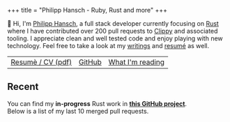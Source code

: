 +++
title = "Philipp Hansch - Ruby, Rust and more"
+++

<div class="h-card">
  <div id="index-top">
    👋 Hi, I'm <a class="p-name u-url" rel="me" href="https://philhansch.net">Philipp Hansch</a>, a full stack developer currently focusing on <a href="https://rust-lang.org">Rust</a> where I have contributed over 200 pull requests to <a href="https://github.com/rust-lang/rust-clippy">Clippy</a> and associated tooling. I appreciate clean and well tested code and enjoy playing with new technology.
    Feel free to take a look at my <a title="My blog" href="http://philhansch.net/archive/">writings</a> and <a href="https://github.com/phansch/cv/blob/main/resume-philipp-hansch.pdf">resumé</a> as well.
  </div>

  <table id="index-link-table">
    <tr>
      <td>
        <a href="https://github.com/phansch/cv/raw/main/resume-philipp-hansch.pdf">Resumè / CV (pdf)</a>
      </td>
      <td>
        <a href="http://github.com/phansch">GitHub</a>
      </td>
      <td>
        <a href="https://app.thestorygraph.com/profile/philh">What I'm reading</a>
      </td>
    </tr>
  </table>
</div>

<h2>Recent</h2>

You can find my **in-progress** Rust work in [**this GitHub project**][ghproject].  
Below is a list of my last 10 merged pull requests.

[ghproject]: https://github.com/users/phansch/projects/3#column-6248321
